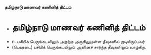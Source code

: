 **தமிழ்நாடு மாணவர் கணினித் திட்டம்**
- # தமிழ்நாடு மாணவர் கணினித் திட்டம்
- n. பசிபிக் பெருங்கடலிலும் அதற்கு அருகிலுமுள்ள தீவுகளில் குடியிருப்பவர்
- (பெயரடை) பசிபிக் பெருங்கடலிலும் அதனைச் சார்ந்த தீவுகளிலும் வாழ்கிற.

